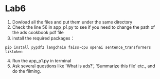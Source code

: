 # Lab6
1. Dowload all the files and put them under the same directory
2. Check the line 56 in app_p1.py to see if you need to change the path of the ads cookbook pdf file
3. install the required packages：
```
pip install pypdf2 langchain faiss-cpu openai sentence_transformers tiktoken
```
4. Run the app_p1.py in terminal
5. Ask several questions like 'What is ads?', 'Summarize this file' etc., and do the filming.
